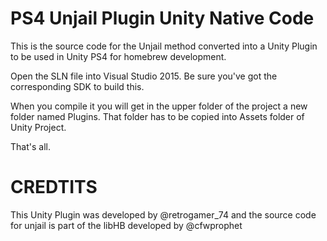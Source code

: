 # PS4 Unjail Plugin Unity Native Code

This is the source code for the Unjail method converted into a Unity Plugin to be used in Unity PS4 for homebrew development.

Open the SLN file into Visual Studio 2015. Be sure you've got the corresponding SDK to build this.

When you compile it you will get in the upper folder of the project a new folder named Plugins. That folder has to be copied into Assets folder of Unity Project.

That's all.

# CREDTITS

This Unity Plugin was developed by @retrogamer_74 and the source code for unjail is part of the libHB developed by @cfwprophet


